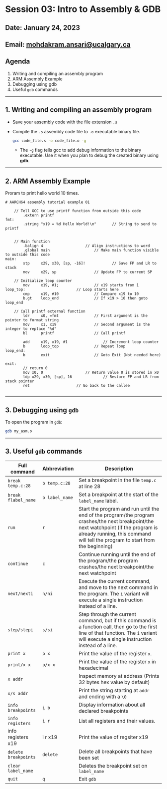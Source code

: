# Session 03: Intro to Assembly & GDB

## Date: January 24, 2023

## Email: mohdakram.ansari@ucalgary.ca

## Agenda

1. Writing and compiling an assembly program
2. ARM Assembly Example
3. Debugging using gdb
4. Useful `gdb` commands


---

## 1. Writing and compiling an assembly program

- Save your assembly code with the file extension `.s`

- Compile the `.s` assembly code file to `.o` executable binary file.

  ```bash
  gcc code_file.s -o code_file.o -g
  ```
  - The `-g` flag tells gcc to add debug information to the binary executable. Use it when you plan to debug the created binary using **gdb**.



---
## 2. ARM Assembly Example

Proram to print hello world 10 times.

```assembly
# AARCH64 assembly tutorial example 01

	// Tell GCC to use printf function from outside this code
        .extern printf
fmt:
        .string "x19 = %d Hello World!\n"		// String to send to printf


	// Main function
        .balign 4					// Align instructions to word
        .global main					// Make main function visible to outside this code
main:
        stp     x29, x30, [sp, -16]!    		// Save FP and LR to stack
        mov     x29, sp					// Update FP to current SP
		
	// Initialize loop counter
        mov     x19, #1;				// x19 starts from 1
loop_top:						// Loop starts here
        cmp     x19, #10				// Compare x19 to 10
        b.gt    loop_end				// If x19 > 10 then goto loop_end

	// Call printf external function
        ldr     x0, =fmt				// First argument is the pointer to format string
        mov     x1, x19					// Second argument is the integer to replace "%d"
        bl      printf					// Call printf

        add     x19, x19, #1				// Increment loop counter
        b       loop_top				// Repeat loop
loop_end:
        b       exit					// Goto Exit (Not needed here)

exit:
        // return 0
        mov x0, 0					// Return value 0 is stored in x0
        ldp x29, x30, [sp], 16				// Restore FP and LR from stack pointer
        ret						// Go back to the callee


```





---
## 3. Debugging using `gdb`

To open the program in `gdb`:
```bash
gdb my_asm.o
```





---
## 3. Useful `gdb` commands

Full command | Abbreviation | Description
--- | --- | ---
`break temp.c:28` | `b temp.c:28` | Set a breakpoint in the file `temp.c` at line 28
`break flabel_name` | `b label_name` | Set a breakpoint at the start of the `label_name` label. 
`run` | `r` | Start the program and run until the end of the program/the program crashes/the next breakpoint/the next watchpoint (if the program is already running, this command will tell the program to start from the beginning)
`continue` | `c` | Continue running until the end of the program/the program crashes/the next breakpoint/the next watchpoint
`next/nexti` | `n/ni` | Execute the current command, and move to the next command in the program. The `i` variant will execute a single instruction instead of a line. 
`step/stepi` | `s/si` | Step through the current command, but if this command is a function call, then go to the first line of that function. The `i` variant will execute a single instruction instead of a line. 
`print x` | `p x` | Print the value of the register `x`. 
`print/x x` | `p/x x` | Print the value of the register `x` in hexadecimal 
 `x addr`             |                | Inspect memory at address (Prints 32 bytes hex value by default) 
`x/s addr` |  | Print the string starting at `addr` and ending with a `\0` 
`info breakpoints` | `i b` | Display information about all declared breakpoints
`info registers` | `i r` | List all registers and their values. 
info registers x19 | i r x19 | Print the value of regsiter x19 
`delete breakpoints` | `delete` | Delete all breakpoints that have been set
`clear label_name` | | Deletes the breakpoint set on `label_name` 
`quit` | `q` | Exit `gdb`
